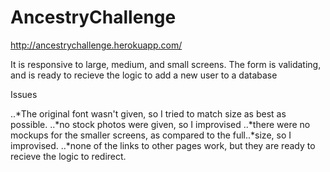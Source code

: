 # AncestryChallenge

http://ancestrychallenge.herokuapp.com/

It is responsive to large, medium, and small screens. 
The form is validating, and is ready to recieve the logic to add a new user to a database

Issues

..*The original font wasn't given, so I tried to match size as best as possible. 
..*no stock photos were given, so I improvised 
..*there were no mockups for the smaller screens, as compared to the full..*size, so I improvised. 
..*none of the links to other pages work, but they are ready to recieve the logic to redirect. 